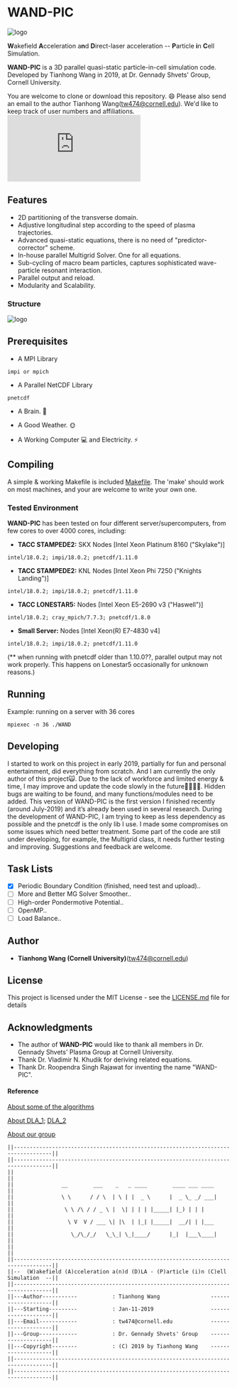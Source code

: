 # WAND-PIC
![logo](https://github.com/tianhongg/WAND-PIC/blob/master/Resource/Logo.png)


**W**akefield **A**cceleration a**n**d **D**irect-laser acceleration -- **P**article **i**n **C**ell Simulation.

**WAND-PIC** is a 3D parallel quasi-static particle-in-cell simulation code. Developed by Tianhong Wang in 2019, at Dr. Gennady Shvets' Group, Cornell University.

You are welcome to clone or download this repository. :smile: Please also send an email to the author Tianhong Wang(tw474@cornell.edu). We'd like to keep track of user numbers and affiliations.
![plot](https://github.com/tianhongg/WAND-PIC/blob/master/Resource/Example_plot2.pdf)
## Features

* 2D partitioning of the transverse domain.
* Adjustive longitudinal step according to the speed of plasma trajectories.
* Advanced quasi-static equations, there is no need of "predictor-corrector" scheme.
* In-house parallel Multigrid Solver. One for all equations.
* Sub-cycling of macro beam particles, captures sophisticated wave-particle resonant interaction.
* Parallel output and reload.
* Modularity and Scalability.

###  Structure
![logo](https://github.com/tianhongg/WAND-PIC/blob/master/Resource/Code_Stru.png)

## Prerequisites

* A MPI Library
```
impi or mpich
```

* A Parallel NetCDF Library
```
pnetcdf
```

* A Brain. :thought_balloon:

* A Good Weather. :sun_with_face:

* A Working Computer :computer: and Electricity. :zap:


## Compiling
A simple & working Makefile is included [Makefile](Makefile). The 'make' should work on most machines, and your are welcome to write your own one.


###  Tested Environment
**WAND-PIC** has been tested on four different server/supercomputers, from few cores to over 4000 cores, including:

* **TACC STAMPEDE2:** SKX Nodes [Intel Xeon Platinum 8160 ("Skylake")] 
```
intel/18.0.2; impi/18.0.2; pnetcdf/1.11.0
```
* **TACC STAMPEDE2:** KNL Nodes [Intel Xeon Phi 7250 ("Knights Landing")] 
```
intel/18.0.2; impi/18.0.2; pnetcdf/1.11.0
```
* **TACC LONESTAR5:** Nodes [Intel Xeon E5-2690 v3 ("Haswell")] 
```
intel/18.0.2; cray_mpich/7.7.3; pnetcdf/1.8.0
```
* **Small Server:** Nodes [Intel Xeon(R) E7-4830 v4] 
```
intel/18.0.2; impi/18.0.2; pnetcdf/1.11.0
```

(** when running with pnetcdf older than 1.10.0??, parallel output may not work properly. This happens on Lonestar5 occasionally for unknown reasons.)


## Running
Example: running on a server with 36 cores
```
mpiexec -n 36 ./WAND
```


## Developing

I started to work on this project in early 2019, partially for fun and personal entertainment, did everything from scratch. And I am currently the only author of this project:scream_cat:. Due to the lack of workforce and limited energy & time, I may improve and update the code slowly in the future:snail::snail::snail::snail:. Hidden bugs are waiting to be found, and many functions/modules need to be added.
This version of WAND-PIC is the first version I finished recently (around July-2019) and it’s already been used in several research. During the development of WAND-PIC, I am trying to keep as less dependency as possible and the pnetcdf is the only lib I use. I made some compromises on some issues which need better treatment. Some part of the code are still under developing, for example, the Multigrid class, it needs further testing and improving.
Suggestions and feedback are welcome.


## Task Lists
- [x] Periodic Boundary Condition (finished, need test and upload)..
- [ ] More and Better MG Solver Smoother..
- [ ] High-order Pondermotive Potential..
- [ ] OpenMP..
- [ ] Load Balance..

## Author
* **Tianhong Wang (Cornell University)**(tw474@cornell.edu) 




## License

This project is licensed under the MIT License - see the [LICENSE.md](LICENSE.md) file for details

## Acknowledgments

* The author of **WAND-PIC** would like to thank all members in Dr. Gennady Shvets' Plasma Group at Cornell University. 
* Thank Dr. Vladimir N. Khudik for deriving related equations.
* Thank Dr. Roopendra Singh Rajawat for inventing the name "WAND-PIC".

#### Reference
[About some of the algorithms](https://aip.scitation.org/doi/abs/10.1063/1.4999629)

[About DLA_1](https://journals.aps.org/prl/abstract/10.1103/PhysRevLett.114.184801); [DLA_2](https://aip.scitation.org/doi/abs/10.1063/1.5036967)

[About our group](https://shvets.aep.cornell.edu)

```
||----------------------------------------------------------------------------------||
||----------------------------------------------------------------------------------||
||                                                                                  ||
||               __        ___    _   _ ____        ____ ___ ____                   ||
||               \ \      / / \  | \ | |  _ \      |  _ \_ _/ ___|                  ||
||                \ \ /\ / / _ \ |  \| | | | |_____| |_) | | |                      ||
||                 \ V  V / ___ \| |\  | |_| |_____|  __/| | |___                   ||
||                  \_/\_/_/   \_\_| \_|____/      |_|  |___\____|                  ||
||                                                                                  ||
||----------------------------------------------------------------------------------||
||--  (W)akefield (A)cceleration a(n)d (D)LA - (P)article (i)n (C)ell Simulation  --||
||----------------------------------------------------------------------------------||
||---Author-----------           : Tianhong Wang                --------------------||
||---Starting---------           : Jan-11-2019                  --------------------||
||---Email------------           : tw474@cornell.edu            --------------------||
||---Group------------           : Dr. Gennady Shvets' Group    --------------------||
||---Copyright--------           : (C) 2019 by Tianhong Wang    --------------------||
||----------------------------------------------------------------------------------||
||----------------------------------------------------------------------------------||
```